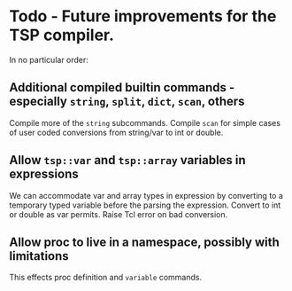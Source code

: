 # Todo - Future improvements for the TSP compiler.

In no particular order:

## Additional compiled builtin commands - especially `string`, `split`, `dict`, `scan`, others

Compile more of the `string` subcommands.  Compile `scan` for simple cases
of user coded conversions from string/var to int or double.

## Allow `tsp::var` and `tsp::array` variables in expressions

We can accommodate var and array types in expression by converting to a temporary
typed variable before the parsing the expression.  Convert to int or double
as var permits.  Raise Tcl error on bad conversion.

## Allow proc to live in a namespace, possibly with limitations

This effects proc definition and `variable` commands.
